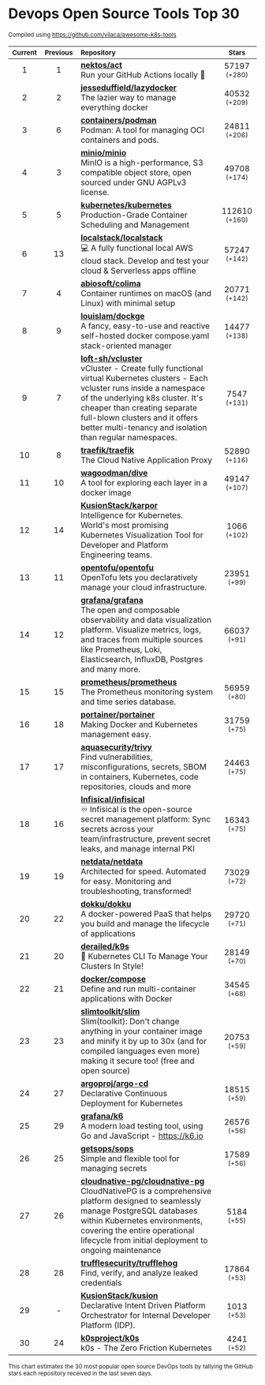 # Devops Open Source Tools Top 30
<sup>Compiled using https://github.com/vilaca/awesome-k8s-tools</sup>
<div align="center">

|<sub>Current</sub>|<sub>Previous</sub>|<sub>Repository</sub>|<sub>Stars</sub>|
|:---:|:---:|:---|:---:|
|1|1|[**nektos/act**](https://github.com/nektos/act)<br/>Run your GitHub Actions locally 🚀|57197 <sup>(+280)</sup>|
|2|2|[**jesseduffield/lazydocker**](https://github.com/jesseduffield/lazydocker)<br/>The lazier way to manage everything docker|40532 <sup>(+209)</sup>|
|3|6|[**containers/podman**](https://github.com/containers/podman)<br/>Podman: A tool for managing OCI containers and pods.|24811 <sup>(+206)</sup>|
|4|3|[**minio/minio**](https://github.com/minio/minio)<br/>MinIO is a high-performance, S3 compatible object store, open sourced under GNU AGPLv3 license.|49708 <sup>(+174)</sup>|
|5|5|[**kubernetes/kubernetes**](https://github.com/kubernetes/kubernetes)<br/>Production-Grade Container Scheduling and Management|112610 <sup>(+160)</sup>|
|6|13|[**localstack/localstack**](https://github.com/localstack/localstack)<br/>💻 A fully functional local AWS cloud stack. Develop and test your cloud & Serverless apps offline|57247 <sup>(+142)</sup>|
|7|4|[**abiosoft/colima**](https://github.com/abiosoft/colima)<br/>Container runtimes on macOS (and Linux) with minimal setup|20771 <sup>(+142)</sup>|
|8|9|[**louislam/dockge**](https://github.com/louislam/dockge)<br/>A fancy, easy-to-use and reactive self-hosted docker compose.yaml stack-oriented manager|14477 <sup>(+138)</sup>|
|9|7|[**loft-sh/vcluster**](https://github.com/loft-sh/vcluster)<br/>vCluster - Create fully functional virtual Kubernetes clusters - Each vcluster runs inside a namespace of the underlying k8s cluster. It's cheaper than creating separate full-blown clusters and it offers better multi-tenancy and isolation than regular namespaces.|7547 <sup>(+131)</sup>|
|10|8|[**traefik/traefik**](https://github.com/traefik/traefik)<br/>The Cloud Native Application Proxy|52890 <sup>(+116)</sup>|
|11|10|[**wagoodman/dive**](https://github.com/wagoodman/dive)<br/>A tool for exploring each layer in a docker image|49147 <sup>(+107)</sup>|
|12|14|[**KusionStack/karpor**](https://github.com/KusionStack/karpor)<br/>Intelligence for Kubernetes. World's most promising Kubernetes Visualization Tool for Developer and Platform Engineering teams. |1066 <sup>(+102)</sup>|
|13|11|[**opentofu/opentofu**](https://github.com/opentofu/opentofu)<br/>OpenTofu lets you declaratively manage your cloud infrastructure.|23951 <sup>(+99)</sup>|
|14|12|[**grafana/grafana**](https://github.com/grafana/grafana)<br/>The open and composable observability and data visualization platform. Visualize metrics, logs, and traces from multiple sources like Prometheus, Loki, Elasticsearch, InfluxDB, Postgres and many more. |66037 <sup>(+91)</sup>|
|15|15|[**prometheus/prometheus**](https://github.com/prometheus/prometheus)<br/>The Prometheus monitoring system and time series database.|56959 <sup>(+80)</sup>|
|16|18|[**portainer/portainer**](https://github.com/portainer/portainer)<br/>Making Docker and Kubernetes management easy.|31759 <sup>(+75)</sup>|
|17|17|[**aquasecurity/trivy**](https://github.com/aquasecurity/trivy)<br/>Find vulnerabilities, misconfigurations, secrets, SBOM in containers, Kubernetes, code repositories, clouds and more|24463 <sup>(+75)</sup>|
|18|16|[**Infisical/infisical**](https://github.com/Infisical/infisical)<br/>♾ Infisical is the open-source secret management platform: Sync secrets across your team/infrastructure, prevent secret leaks, and manage internal PKI|16343 <sup>(+75)</sup>|
|19|19|[**netdata/netdata**](https://github.com/netdata/netdata)<br/>Architected for speed. Automated for easy. Monitoring and troubleshooting, transformed!|73029 <sup>(+72)</sup>|
|20|22|[**dokku/dokku**](https://github.com/dokku/dokku)<br/>A docker-powered PaaS that helps you build and manage the lifecycle of applications|29720 <sup>(+71)</sup>|
|21|20|[**derailed/k9s**](https://github.com/derailed/k9s)<br/>🐶 Kubernetes CLI To Manage Your Clusters In Style!|28149 <sup>(+70)</sup>|
|22|21|[**docker/compose**](https://github.com/docker/compose)<br/>Define and run multi-container applications with Docker|34545 <sup>(+68)</sup>|
|23|23|[**slimtoolkit/slim**](https://github.com/slimtoolkit/slim)<br/>Slim(toolkit): Don't change anything in your container image and minify it by up to 30x (and for compiled languages even more) making it secure too! (free and open source)|20753 <sup>(+59)</sup>|
|24|27|[**argoproj/argo-cd**](https://github.com/argoproj/argo-cd)<br/>Declarative Continuous Deployment for Kubernetes|18515 <sup>(+59)</sup>|
|25|29|[**grafana/k6**](https://github.com/grafana/k6)<br/>A modern load testing tool, using Go and JavaScript - https://k6.io|26576 <sup>(+56)</sup>|
|26|25|[**getsops/sops**](https://github.com/getsops/sops)<br/>Simple and flexible tool for managing secrets|17589 <sup>(+56)</sup>|
|27|26|[**cloudnative-pg/cloudnative-pg**](https://github.com/cloudnative-pg/cloudnative-pg)<br/>CloudNativePG is a comprehensive platform designed to seamlessly manage PostgreSQL databases within Kubernetes environments, covering the entire operational lifecycle from initial deployment to ongoing maintenance|5184 <sup>(+55)</sup>|
|28|28|[**trufflesecurity/trufflehog**](https://github.com/trufflesecurity/trufflehog)<br/>Find, verify, and analyze leaked credentials|17864 <sup>(+53)</sup>|
|29|-|[**KusionStack/kusion**](https://github.com/KusionStack/kusion)<br/>Declarative Intent Driven Platform Orchestrator for Internal Developer Platform (IDP).|1013 <sup>(+53)</sup>|
|30|24|[**k0sproject/k0s**](https://github.com/k0sproject/k0s)<br/>k0s - The Zero Friction Kubernetes|4241 <sup>(+52)</sup>|


</div>

<sub>This chart estimates the 30 most popular open source DevOps tools by tallying the GitHub stars each repository received in the last seven days.</sub>

